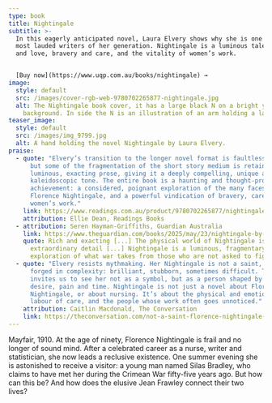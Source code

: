 ```yaml
---
type: book
title: Nightingale
subtitle: >-
  In this eagerly anticipated novel, Laura Elvery shows why she is one of the
  most lauded writers of her generation. Nightingale is a luminous tale of faith
  and love, bravery and care, and the vitality of women’s work.


  [Buy now](https://www.uqp.com.au/books/nightingale) →
image:
  style: default
  src: /images/cover-rgb-web-9780702265877-nightingale.jpg
  alt: The Nightingale book cover, it has a large black N on a bright yellow
    background. In side the N is an illustration of an arm holding a lamp.
teaser_image:
  style: default
  src: /images/img_9799.jpg
  alt: A hand holding the novel Nightingale by Laura Elvery.
praise:
  - quote: "Elvery’s transition to the longer novel format is faultlessly executed,
      but some of the fragmentation of the short story medium is retained in her
      luminous, exacting prose, giving it a deeply compelling, unique and almost
      kaleidoscopic tone. The entire book is a haunting and thought-provoking
      achievement: a considered, poignant exploration of the many faces of
      Florence Nightingale, and a powerful vindication of bravery, care and
      women’s work."
    link: https://www.readings.com.au/product/9780702265877/nightingale--laura-elvery--2025--9780702265877
    attribution: Ellie Dean, Readings Books
  - attribution: Seren Hayman-Griffiths, Guardian Australia
    link: https://www.theguardian.com/books/2025/may/23/nightingale-by-laura-elvery-review-florence-nightingale-inspires-a-luminous-historical-novel
    quote: Rich and exacting [...] The physical world of Nightingale is rendered in
      extraordinary detail [...] Nightingale is a luminous, fragmentary
      exploration of what war takes from those who are not asked to fight.
  - quote: "Elvery resists mythmaking. Her Nightingale is not a saint, but a woman
      forged in complexity: brilliant, stubborn, sometimes difficult. The novel
      invites us to see her not as a symbol, but as a person shaped by illness,
      desire, pain and time. Nightingale is not just a novel about Florence
      Nightingale, or about nursing. It’s about the physical and emotional
      labour of care, and the people whose work often goes unnoticed."
    attribution: Caitlin Macdonald, The Conversation
    link: https://theconversation.com/not-a-saint-florence-nightingale-heroic-founder-of-modern-nursing-is-humanised-in-a-new-novel-256223
---
```

Mayfair, 1910. At the age of ninety, Florence Nightingale is frail and no longer of sound mind. After a celebrated career as a nurse, writer and statistician, she now leads a reclusive existence. One summer evening she is astonished to receive a visitor: a young man named Silas Bradley, who claims to have met her during the Crimean War fifty-five years ago. But how can this be? And how does the elusive Jean Frawley connect their two lives?
